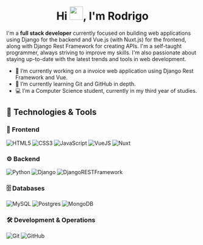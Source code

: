 <h1 align="center">Hi <img src="https://media.giphy.com/media/hvRJCLFzcasrR4ia7z/giphy.gif" width="35">, I'm Rodrigo</h1>

I'm a **full stack developer** currently focused on building web applications using Django for the backend and Vue.js (with Nuxt.js) for the frontend, along with Django Rest Framework for creating APIs.
I'm a self-taught programmer, always striving to improve my skills. I'm also passionate about staying up-to-date with the latest trends and tools in web development.

- 🔭 I’m currently working on a invoice web application using Django Rest Framework and Vue.
- 🌱 I’m currently learning Git and GitHub in depth.
- 💻 I’m a Computer Science student, currently in my third year of studies.
<!--
- 👯 I’m looking to collaborate on ...
- 🤔 I’m looking for help with ...
- 💬 Ask me about ...
- 📫 How to reach me: ...
- 😄 Pronouns: ...
- ⚡ Fun fact: ...
-->

## 🚀 Technologies & Tools

### 🎨 Frontend
![HTML5](https://img.shields.io/badge/html5-%23E34F26.svg?style=for-the-badge&logo=html5&logoColor=white)
![CSS3](https://img.shields.io/badge/css3-%231572B6.svg?style=for-the-badge&logo=css3&logoColor=white)
![JavaScript](https://img.shields.io/badge/javascript-%23e8a300.svg?style=for-the-badge&logo=javascript&logoColor=white)
![VueJS](https://img.shields.io/badge/vue-%234FC08D.svg?style=for-the-badge&logo=vuedotjs&logoColor=white)
![Nuxt](https://img.shields.io/badge/nuxt-%2300DC82.svg?style=for-the-badge&logo=nuxt&logoColor=white)

### ⚙️ Backend
![Python](https://img.shields.io/badge/python-%234479A1.svg?style=for-the-badge&logo=python&logoColor=white)
![Django](https://img.shields.io/badge/django-%23092E20.svg?style=for-the-badge&logo=django&logoColor=white)
![DjangoRESTFramework](https://img.shields.io/badge/django%20rest%20framework-%23802d2d.svg?style=for-the-badge)

### 🗄️ Databases
![MySQL](https://img.shields.io/badge/mysql-%23316192.svg?style=for-the-badge&logo=mysql&logoColor=white)
![Postgres](https://img.shields.io/badge/postgres-%234169E1.svg?style=for-the-badge&logo=postgresql&logoColor=white)
![MongoDB](https://img.shields.io/badge/MongoDB-%2347A248.svg?style=for-the-badge&logo=mongodb&logoColor=white)

### 🛠 Development & Operations
![Git](https://img.shields.io/badge/git-%23F05032.svg?style=for-the-badge&logo=git&logoColor=white)
![GitHub](https://img.shields.io/badge/github-%23181717.svg?style=for-the-badge&logo=github&logoColor=white)
